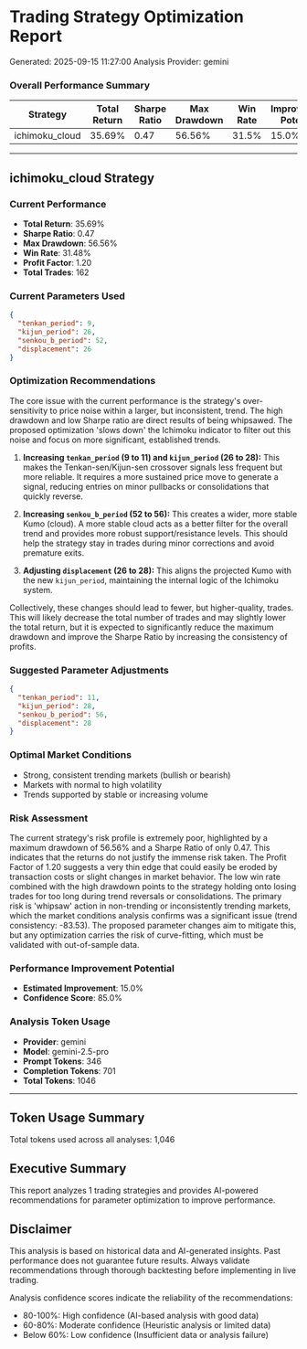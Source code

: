 
# Trading Strategy Optimization Report
Generated: 2025-09-15 11:27:00
Analysis Provider: gemini

### Overall Performance Summary

| Strategy | Total Return | Sharpe Ratio | Max Drawdown | Win Rate | Improvement Potential |
|----------|-------------|--------------|--------------|----------|---------------------|
| ichimoku_cloud | 35.69% | 0.47 | 56.56% | 31.5% | 15.0% |

---

## ichimoku_cloud Strategy

### Current Performance
- **Total Return**: 35.69%
- **Sharpe Ratio**: 0.47
- **Max Drawdown**: 56.56%
- **Win Rate**: 31.48%
- **Profit Factor**: 1.20
- **Total Trades**: 162

### Current Parameters Used

```json
{
  "tenkan_period": 9,
  "kijun_period": 26,
  "senkou_b_period": 52,
  "displacement": 26
}
```

### Optimization Recommendations

The core issue with the current performance is the strategy's over-sensitivity to price noise within a larger, but inconsistent, trend. The high drawdown and low Sharpe ratio are direct results of being whipsawed. The proposed optimization 'slows down' the Ichimoku indicator to filter out this noise and focus on more significant, established trends.

1.  **Increasing `tenkan_period` (9 to 11) and `kijun_period` (26 to 28):** This makes the Tenkan-sen/Kijun-sen crossover signals less frequent but more reliable. It requires a more sustained price move to generate a signal, reducing entries on minor pullbacks or consolidations that quickly reverse.

2.  **Increasing `senkou_b_period` (52 to 56):** This creates a wider, more stable Kumo (cloud). A more stable cloud acts as a better filter for the overall trend and provides more robust support/resistance levels. This should help the strategy stay in trades during minor corrections and avoid premature exits.

3.  **Adjusting `displacement` (26 to 28):** This aligns the projected Kumo with the new `kijun_period`, maintaining the internal logic of the Ichimoku system. 

Collectively, these changes should lead to fewer, but higher-quality, trades. This will likely decrease the total number of trades and may slightly lower the total return, but it is expected to significantly reduce the maximum drawdown and improve the Sharpe Ratio by increasing the consistency of profits.

### Suggested Parameter Adjustments

```json
{
  "tenkan_period": 11,
  "kijun_period": 28,
  "senkou_b_period": 56,
  "displacement": 28
}
```

### Optimal Market Conditions
- Strong, consistent trending markets (bullish or bearish)
- Markets with normal to high volatility
- Trends supported by stable or increasing volume

### Risk Assessment
The current strategy's risk profile is extremely poor, highlighted by a maximum drawdown of 56.56% and a Sharpe Ratio of only 0.47. This indicates that the returns do not justify the immense risk taken. The Profit Factor of 1.20 suggests a very thin edge that could easily be eroded by transaction costs or slight changes in market behavior. The low win rate combined with the high drawdown points to the strategy holding onto losing trades for too long during trend reversals or consolidations. The primary risk is 'whipsaw' action in non-trending or inconsistently trending markets, which the market conditions analysis confirms was a significant issue (trend consistency: -83.53). The proposed parameter changes aim to mitigate this, but any optimization carries the risk of curve-fitting, which must be validated with out-of-sample data.

### Performance Improvement Potential
- **Estimated Improvement**: 15.0%
- **Confidence Score**: 85.0%
### Analysis Token Usage
- **Provider**: gemini
- **Model**: gemini-2.5-pro
- **Prompt Tokens**: 346
- **Completion Tokens**: 701
- **Total Tokens**: 1046

---

## Token Usage Summary

Total tokens used across all analyses: 1,046

## Executive Summary

This report analyzes 1 trading strategies and provides AI-powered 
recommendations for parameter optimization to improve performance.

## Disclaimer

This analysis is based on historical data and AI-generated insights. 
Past performance does not guarantee future results. Always validate recommendations through 
thorough backtesting before implementing in live trading.

Analysis confidence scores indicate the reliability of the recommendations:
- 80-100%: High confidence (AI-based analysis with good data)
- 60-80%: Moderate confidence (Heuristic analysis or limited data)  
- Below 60%: Low confidence (Insufficient data or analysis failure)
